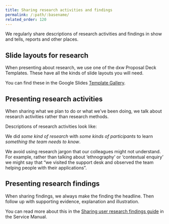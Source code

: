 ```yaml
---
title: Sharing research activities and findings
permalink: /:path/:basename/
related_order: 120
---
```

We regularly share descriptions of research activities and findings in show and
tells, reports and other places.

## Slide layouts for research

When presenting about research, we use one of the dxw Proposal Deck Templates.
These have all the kinds of slide layouts you will need.

You can find these in the Google Slides
[Template Gallery](https://docs.google.com/presentation/u/0/?folder=0AGsaGhY-i-mIUk9PVA&ftv=1).

## Presenting research activities

When sharing what we plan to do or what we’ve been doing, we talk about research
activities rather than research methods.

Descriptions of research activities look like:

We did *some kind of research* with *some kinds of participants* to learn
*something the team needs to know*.

We avoid using research jargon that our colleagues might not understand. For
example, rather than talking about ‘ethnography’ or ‘contextual enquiry’ we
might say that “we visited the support desk and observed the team helping people
with their applications”.

## Presenting research findings

When sharing findings, we always make the finding the headline. Then follow up
with supporting evidence, explanation and illustration.

You can read more about this in the
[Sharing user research findings guide](https://www.gov.uk/service-manual/user-research/sharing-user-research-findings#presenting-your-findings)
in the Service Manual.
